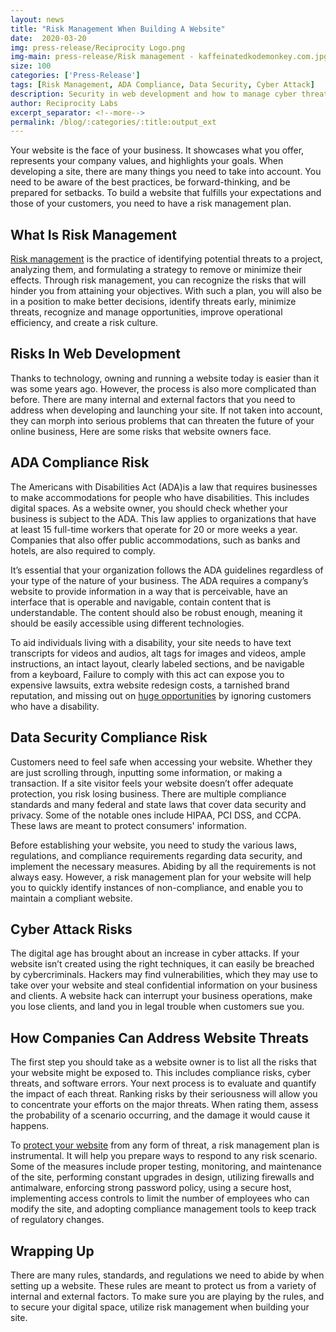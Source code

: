 ```yaml
---
layout: news
title: "Risk Management When Building A Website"
date:  2020-03-20
img: press-release/Reciprocity Logo.png
img-main: press-release/Risk management - kaffeinatedkodemonkey.com.jpg
size: 100
categories: ['Press-Release']
tags: [Risk Management, ADA Compliance, Data Security, Cyber Attack]
description: Security in web development and how to manage cyber threats using risk management.
author: Reciprocity Labs
excerpt_separator: <!--more-->
permalink: /blog/:categories/:title:output_ext
---
```



<p>Your website is the face of your business. It showcases what you offer, represents your company values, and highlights your goals. When developing a site, there are many things you need to take into account. You need to be aware of the best practices, be forward-thinking, and be prepared for setbacks. To build a website that fulfills your expectations and those of your customers, you need to have a risk management plan.</p>

<h2>What Is Risk Management</h2>

<p><a href="https://reciprocitylabs.com/resources/what-are-the-benefits-of-integrated-risk-management/">Risk management</a> is the practice of identifying potential threats to a project, analyzing them, and formulating a strategy to remove or minimize their effects. Through risk management, you can recognize the risks that will hinder you from attaining your objectives. With such a plan, you will also be in a position to make better decisions, identify threats early, minimize threats, recognize and manage opportunities, improve operational efficiency, and create a risk culture.</p>

<h2>Risks In Web Development</h2>

<p>Thanks to technology, owning and running a website today is easier than it was some years ago. However, the process is also more complicated than before. There are many internal and external factors that you need to address when developing and launching your site. If not taken into account, they can morph into serious problems that can threaten the future of your online business, Here are some risks that website owners face.</p>

<!--more-->

<h2>ADA Compliance Risk</h2>

<p>The Americans with Disabilities Act (ADA)is a law that requires businesses to make accommodations for people who have disabilities. This includes digital spaces. As a website owner, you should check whether your business is subject to the ADA. This law applies to organizations that have at least 15 full-time workers that operate for 20 or more weeks a year. Companies that also offer public accommodations, such as banks and hotels, are also required to comply.</p>

<p>It’s essential that your organization follows the ADA guidelines regardless of your type of the nature of your business. The ADA requires a company’s website to provide information in a way that is perceivable, have an interface that is operable and navigable, contain content that is understandable. The content should also be robust enough, meaning it should be easily accessible using different technologies.</p>

<p>To aid individuals living with a disability, your site needs to have text transcripts for videos and audios, alt tags for images and videos, ample instructions, an intact layout, clearly labeled sections, and be navigable from a keyboard, Failure to comply with this act can expose you to expensive lawsuits, extra website redesign costs, a tarnished brand reputation, and missing out on <a href="https://www.forbes.com/sites/brucelee/2016/11/02/an-overlooked-and-growing-market-people-with-disabilities/#70feff712ab0" target="blank">huge opportunities</a> by ignoring customers who have a disability.</p>

<h2>Data Security Compliance Risk</h2>

<p>Customers need to feel safe when accessing your website. Whether they are just scrolling through, inputting some information, or making a transaction. If a site visitor feels your website doesn’t offer adequate protection, you risk losing business. There are multiple compliance standards and many federal and state laws that cover data security and privacy. Some of the notable ones include HIPAA, PCI DSS, and CCPA. These laws are meant to protect consumers' information.</p>

<p>Before establishing your website, you need to study the various laws, regulations, and compliance requirements regarding data security, and implement the necessary measures. Abiding by all the requirements is not always easy. However, a risk management plan for your website will help you to quickly identify instances of non-compliance, and enable you to maintain a compliant website.</p>

<h2>Cyber Attack Risks</h2>

<p>The digital age has brought about an increase in cyber attacks. If your website isn’t created using the right techniques, it can easily be breached by cybercriminals. Hackers may find vulnerabilities, which they may use to take over your website and steal confidential information on your business and clients. A website hack can interrupt your business operations, make you lose clients, and land you in legal trouble when customers sue you.</p>

<h2>How Companies Can Address Website Threats</h2>

<p>The first step you should take as a website owner is to list all the risks that your website might be exposed to. This includes compliance risks, cyber threats, and software errors. Your next process is to evaluate and quantify the impact of each threat. Ranking risks by their seriousness will allow you to concentrate your efforts on the major threats. When rating them, assess the probability of a scenario occurring, and the damage it would cause it happens.</p>

<p>To <a href="https://www.techradar.com/how-to/how-to-evaluate-and-improve-your-websites-security" target="blank">protect your website</a> from any form of threat, a risk management plan is instrumental. It will help you prepare ways to respond to any risk scenario. Some of the measures include proper testing, monitoring, and maintenance of the site, performing constant upgrades in design, utilizing firewalls and antimalware, enforcing strong password policy, using a secure host, implementing access controls to limit the number of employees who can modify the site, and adopting compliance management tools to keep track of regulatory changes.</p>

<h2>Wrapping Up</h2>

<p>There are many rules, standards, and regulations we need to abide by when setting up a website. These rules are meant to protect us from a variety of internal and external factors. To make sure you are playing by the rules, and to secure your digital space, utilize risk management when building your site.</p>
